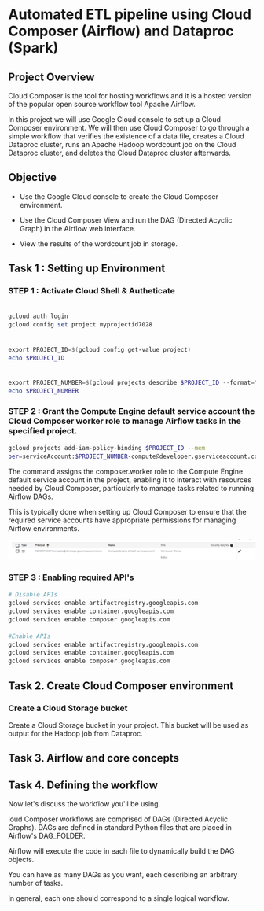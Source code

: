 # Automated ETL pipeline using Cloud Composer (Airflow) and Dataproc (Spark)

## Project Overview

Cloud Composer is the tool for hosting workflows and it is a hosted version of the popular open source workflow tool Apache Airflow.

In this project we will use Google Cloud console to set up a Cloud Composer environment. We will then use Cloud Composer to go through a simple workflow that verifies the existence of a data file, creates a Cloud Dataproc cluster, runs an Apache Hadoop wordcount job on the Cloud Dataproc cluster, and deletes the Cloud Dataproc cluster afterwards.


## Objective

* Use the Google Cloud console to create the Cloud Composer environment.

* Use the Cloud Composer View and run the DAG (Directed Acyclic Graph) in the Airflow web interface.

* View the results of the wordcount job in storage.


## Task 1 : Setting up Environment 

### STEP 1 : Activate Cloud Shell & Autheticate 

```powershell

gcloud auth login
gcloud config set project myprojectid7028


export PROJECT_ID=$(gcloud config get-value project)
echo $PROJECT_ID


export PROJECT_NUMBER=$(gcloud projects describe $PROJECT_ID --format="value(projectNumber)")
echo $PROJECT_NUMBER
```

### STEP 2 : Grant the Compute Engine default service account the Cloud Composer worker role to manage Airflow tasks in the specified project.

```bash
gcloud projects add-iam-policy-binding $PROJECT_ID --mem
ber=serviceAccount:$PROJECT_NUMBER-compute@developer.gserviceaccount.com --role=roles/composer.worker
```

The command assigns the composer.worker role to the Compute Engine default service account in the project, enabling it to interact with resources needed by Cloud Composer, particularly to manage tasks related to running Airflow DAGs.

This is typically done when setting up Cloud Composer to ensure that the required service accounts have appropriate permissions for managing Airflow environments.

![alt text](screenshot/image.png)

### STEP 3 : Enabling required API's

```bash
# Disable APIs
gcloud services enable artifactregistry.googleapis.com
gcloud services enable container.googleapis.com
gcloud services enable composer.googleapis.com

#Enable APIs
gcloud services enable artifactregistry.googleapis.com
gcloud services enable container.googleapis.com
gcloud services enable composer.googleapis.com

```






## Task 2. Create Cloud Composer environment




### Create a Cloud Storage bucket

Create a Cloud Storage bucket in your project. This bucket will be used as output for the Hadoop job from Dataproc.


## Task 3. Airflow and core concepts

## Task 4. Defining the workflow

Now let's discuss the workflow you'll be using. 

loud Composer workflows are comprised of DAGs (Directed Acyclic Graphs). DAGs are defined in standard Python files that are placed in Airflow's DAG_FOLDER. 

Airflow will execute the code in each file to dynamically build the DAG objects. 

You can have as many DAGs as you want, each describing an arbitrary number of tasks. 

In general, each one should correspond to a single logical workflow.

